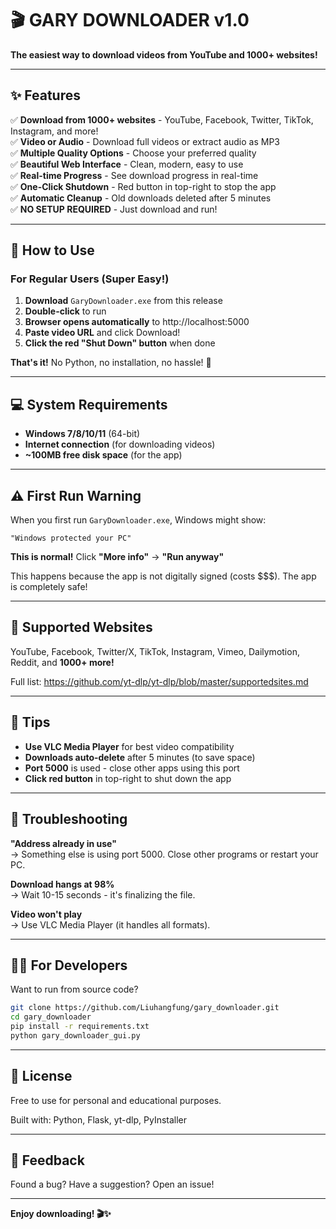 # 🎬 GARY DOWNLOADER v1.0

**The easiest way to download videos from YouTube and 1000+ websites!**

---

## ✨ Features

✅ **Download from 1000+ websites** - YouTube, Facebook, Twitter, TikTok, Instagram, and more!  
✅ **Video or Audio** - Download full videos or extract audio as MP3  
✅ **Multiple Quality Options** - Choose your preferred quality  
✅ **Beautiful Web Interface** - Clean, modern, easy to use  
✅ **Real-time Progress** - See download progress in real-time  
✅ **One-Click Shutdown** - Red button in top-right to stop the app  
✅ **Automatic Cleanup** - Old downloads deleted after 5 minutes  
✅ **NO SETUP REQUIRED** - Just download and run!

---

## 🚀 How to Use

### For Regular Users (Super Easy!)

1. **Download** `GaryDownloader.exe` from this release
2. **Double-click** to run
3. **Browser opens automatically** to http://localhost:5000
4. **Paste video URL** and click Download!
5. **Click the red "Shut Down" button** when done

**That's it!** No Python, no installation, no hassle! 🎉

---

## 💻 System Requirements

- **Windows 7/8/10/11** (64-bit)
- **Internet connection** (for downloading videos)
- **~100MB free disk space** (for the app)

---

## ⚠️ First Run Warning

When you first run `GaryDownloader.exe`, Windows might show:
```
"Windows protected your PC"
```

**This is normal!** Click **"More info"** → **"Run anyway"**

This happens because the app is not digitally signed (costs $$$). The app is completely safe!

---

## 🎥 Supported Websites

YouTube, Facebook, Twitter/X, TikTok, Instagram, Vimeo, Dailymotion, Reddit, and **1000+ more!**

Full list: https://github.com/yt-dlp/yt-dlp/blob/master/supportedsites.md

---

## 📖 Tips

- **Use VLC Media Player** for best video compatibility
- **Downloads auto-delete** after 5 minutes (to save space)
- **Port 5000** is used - close other apps using this port
- **Click red button** in top-right to shut down the app

---

## 🐛 Troubleshooting

**"Address already in use"**  
→ Something else is using port 5000. Close other programs or restart your PC.

**Download hangs at 98%**  
→ Wait 10-15 seconds - it's finalizing the file.

**Video won't play**  
→ Use VLC Media Player (it handles all formats).

---

## 👨‍💻 For Developers

Want to run from source code?

```bash
git clone https://github.com/Liuhangfung/gary_downloader.git
cd gary_downloader
pip install -r requirements.txt
python gary_downloader_gui.py
```

---

## 📜 License

Free to use for personal and educational purposes.

Built with: Python, Flask, yt-dlp, PyInstaller

---

## 💬 Feedback

Found a bug? Have a suggestion? Open an issue!

---

**Enjoy downloading! 🎬✨**

